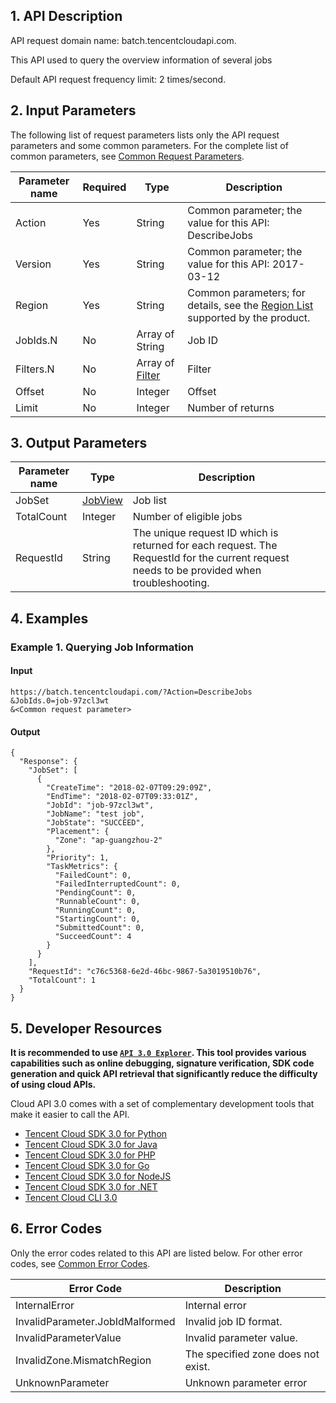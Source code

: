 ## 1. API Description

API request domain name: batch.tencentcloudapi.com.

This API used to query the overview information of several jobs

Default API request frequency limit: 2 times/second.


## 2. Input Parameters

The following list of request parameters lists only the API request parameters and some common parameters. For the complete list of common parameters, see [Common Request Parameters](/document/api/599/30473).

| Parameter name | Required | Type | Description |
|---------|---------|---------|---------|
| Action | Yes | String | Common parameter; the value for this API: DescribeJobs |
| Version | Yes | String | Common parameter; the value for this API: 2017-03-12 |
| Region | Yes | String | Common parameters; for details, see the [Region List](/document/api/599/30473#.E5.9C.B0.E5.9F.9F.E5.88.97.E8.A1.A8) supported by the product. |
| JobIds.N | No | Array of String | Job ID |
| Filters.N | No | Array of [Filter](/document/api/599/30482#Filter) | Filter |
| Offset | No | Integer | Offset |
| Limit | No | Integer | Number of returns |

## 3. Output Parameters

| Parameter name | Type | Description |
|---------|---------|---------|
| JobSet | [JobView](/document/api/599/30482#JobView) | Job list |
| TotalCount | Integer | Number of eligible jobs |
| RequestId | String | The unique request ID which is returned for each request. The RequestId for the current request needs to be provided when troubleshooting. |

## 4. Examples

### Example 1. Querying Job Information

#### Input

```
https://batch.tencentcloudapi.com/?Action=DescribeJobs
&JobIds.0=job-97zcl3wt
&<Common request parameter>
```

#### Output

```
{
  "Response": {
    "JobSet": [
      {
        "CreateTime": "2018-02-07T09:29:09Z",
        "EndTime": "2018-02-07T09:33:01Z",
        "JobId": "job-97zcl3wt",
        "JobName": "test job",
        "JobState": "SUCCEED",
        "Placement": {
          "Zone": "ap-guangzhou-2"
        },
        "Priority": 1,
        "TaskMetrics": {
          "FailedCount": 0,
          "FailedInterruptedCount": 0,
          "PendingCount": 0,
          "RunnableCount": 0,
          "RunningCount": 0,
          "StartingCount": 0,
          "SubmittedCount": 0,
          "SucceedCount": 4
        }
      }
    ],
    "RequestId": "c76c5368-6e2d-46bc-9867-5a3019510b76",
    "TotalCount": 1
  }
}
```

## 5. Developer Resources

**It is recommended to use [`API 3.0 Explorer`](https://console.cloud.tencent.com/api/explorer). This tool provides various capabilities such as online debugging, signature verification, SDK code generation and quick API retrieval that significantly reduce the difficulty of using cloud APIs.**

Cloud API 3.0 comes with a set of complementary development tools that make it easier to call the API.

* [Tencent Cloud SDK 3.0 for Python](https://github.com/TencentCloud/tencentcloud-sdk-python)
* [Tencent Cloud SDK 3.0 for Java](https://github.com/TencentCloud/tencentcloud-sdk-java)
* [Tencent Cloud SDK 3.0 for PHP](https://github.com/TencentCloud/tencentcloud-sdk-php)
* [Tencent Cloud SDK 3.0 for Go](https://github.com/TencentCloud/tencentcloud-sdk-go)
* [Tencent Cloud SDK 3.0 for NodeJS](https://github.com/TencentCloud/tencentcloud-sdk-nodejs)
* [Tencent Cloud SDK 3.0 for .NET](https://github.com/TencentCloud/tencentcloud-sdk-dotnet)
* [Tencent Cloud CLI 3.0](https://cloud.tencent.com/document/product/440/6176)

## 6. Error Codes

Only the error codes related to this API are listed below. For other error codes, see [Common Error Codes](/document/api/599/30479#.E5.85.AC.E5.85.B1.E9.94.99.E8.AF.AF.E7.A0.81).

| Error Code | Description |
|---------|---------|
| InternalError | Internal error |
| InvalidParameter.JobIdMalformed | Invalid job ID format. |
| InvalidParameterValue | Invalid parameter value. |
| InvalidZone.MismatchRegion | The specified zone does not exist. |
| UnknownParameter | Unknown parameter error |


